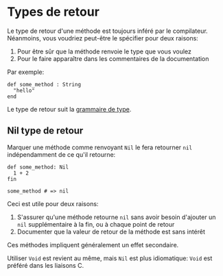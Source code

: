 # Types de retour

Le type de retour d'une méthode est toujours inféré par le compilateur.
Néanmoins, vous voudriez peut-être le spécifier pour deux raisons:

1. Pour être sûr que la méthode renvoie le type que vous voulez
2. Pour le faire apparaître dans les commentaires de la documentation

Par exemple:

```crystal
def some_method : String
  "hello"
end
```

Le type de retour suit la [grammaire de type](type_grammar.html).

## Nil type de retour

Marquer une méthode comme renvoyant `Nil` le fera retourner `nil` indépendamment de ce qu'il retourne:

```cristal
def some_method: Nil
  1 + 2
fin

some_method # => nil
```

Ceci est utile pour deux raisons:

1. S'assurer qu'une méthode retourne `nil` sans avoir besoin d'ajouter un `nil` supplémentaire à la fin, ou à chaque point de retour
2. Documenter que la valeur de retour de la méthode est sans intérêt

Ces méthodes impliquent généralement un effet secondaire.

Utiliser `Void` est revient au même, mais `Nil` est plus idiomatique: `Void` est préféré dans les liaisons C.
